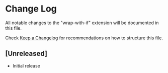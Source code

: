# Change Log

All notable changes to the "wrap-with-if" extension will be documented in this file.

Check [Keep a Changelog](http://keepachangelog.com/) for recommendations on how to structure this file.

## [Unreleased]

- Initial release